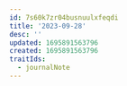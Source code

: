 ```yaml
---
id: 7s60k7zr04busnuulxfeqdi
title: '2023-09-28'
desc: ''
updated: 1695891563796
created: 1695891563796
traitIds:
  - journalNote
---
```

